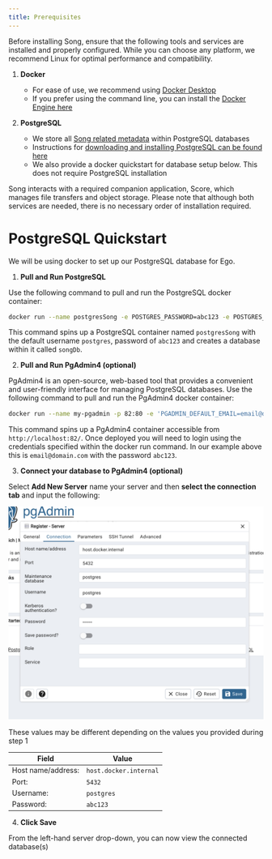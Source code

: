 ```yaml
---
title: Prerequisites 
---
```


Before installing Song, ensure that the following tools and services are installed and properly configured. While you can choose any platform, we recommend Linux for optimal performance and compatibility.

1. **Docker**

    - For ease of use, we recommend using <a href="https://www.docker.com/products/docker-desktop/" target="_blank" rel="noopener noreferrer">Docker Desktop</a>
    - If you prefer using the command line, you can install the <a href="https://docs.docker.com/engine/install/" target="_blank" rel="noopener noreferrer">Docker Engine here</a>

2. **PostgreSQL**

    - We store all [Song related metadata](/documentation/ego/technical) within PostgreSQL databases
    - Instructions for <a href="https://www.postgresql.org/download/" target="_blank" rel="noopener noreferrer">downloading and installing PostgreSQL can be found here</a>
    - We also provide a docker quickstart for database setup below. This does not require PostgreSQL installation


<Note title="Setting up the Companion File transfer Service">Song interacts with a required companion application, Score, which manages file transfers and object storage. Please note that although both services are needed, there is no necessary order of installation required.</Note>

# PostgreSQL Quickstart

We will be using docker to set up our PostgreSQL database for Ego.

1. **Pull and Run PostgreSQL** 

Use the following command to pull and run the PostgreSQL docker container:

```bash
docker run --name postgresSong -e POSTGRES_PASSWORD=abc123 -e POSTGRES_DB=songDb -p 5432:5432 -d postgres                                       
```

This command spins up a PostgreSQL container named `postgresSong` with the default username `postgres`, password of `abc123` and creates a database within it called `songDb`. 

2. **Pull and Run PgAdmin4 (optional)** 

PgAdmin4 is an open-source, web-based tool that provides a convenient and user-friendly interface for managing PostgreSQL databases. Use the following command to pull and run the PgAdmin4 docker container:

```bash
docker run --name my-pgadmin -p 82:80 -e 'PGADMIN_DEFAULT_EMAIL=email@domain.com' -e 'PGADMIN_DEFAULT_PASSWORD=abc123' -d dpage/pgadmin4
```

This command spins up a PgAdmin4 container accessible from `http://localhost:82/`. Once deployed you will need to login using the credentials specified within the docker run command. In our example above this is `email@domain.com` with the password `abc123`.

3. **Connect your database to PgAdmin4 (optional)**  

Select **Add New Server** name your server and then **select the connection tab** and input the following:

![PgAdmin Configuration](../../ego/assets/pgadmin-config.png)

These values may be different depending on the values you provided during step 1

| Field | Value |
|---|---|
| Host name/address: | `host.docker.internal` |
| Port: | `5432` |
| Username: | `postgres` |
| Password: | `abc123` |

4. **Click Save** 

From the left-hand server drop-down, you can now view the connected database(s)
